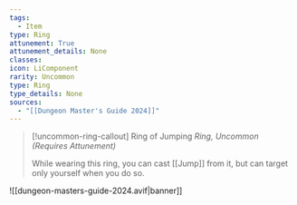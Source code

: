 ```yaml
---
tags:
  - Item
type: Ring
attunement: True
attunement_details: None
classes:
icon: LiComponent
rarity: Uncommon
type: Ring
type_details: None
sources: 
  - "[[Dungeon Master's Guide 2024]]"
---
```

>[!uncommon-ring-callout] Ring of Jumping
>_Ring, Uncommon (Requires Attunement)_
>
>While wearing this ring, you can cast [[Jump]] from it, but can target only yourself when you do so.
>


![[dungeon-masters-guide-2024.avif|banner]]